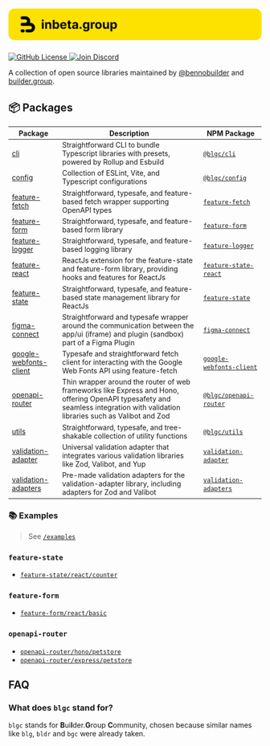 <h1 align="center">
    <img src="./.github/assets/banner.svg" alt="builder.group (blgc) banner">
</h1>

<p align="left">
    <a href="https://github.com/builder-group/monorepo/blob/develop/LICENSE">
        <img src="https://img.shields.io/github/license/builder-group/monorepo.svg?label=license&style=flat&colorA=293140&colorB=FDE200" alt="GitHub License"/>
    </a>
    <a href="https://discord.gg/w4xE3bSjhQ">
        <img src="https://img.shields.io/discord/795291052897992724.svg?label=&logo=discord&logoColor=000000&color=293140&labelColor=FDE200" alt="Join Discord"/>
    </a>
</p>

A collection of open source libraries maintained by [@bennobuilder](https://github.com/bennobuilder) and [builder.group](https://builder.group).

## 📦 Packages

| Package                                                                                                          | Description                                                                                                                                                                    | NPM Package                                                                      |
| ---------------------------------------------------------------------------------------------------------------- | ------------------------------------------------------------------------------------------------------------------------------------------------------------------------------ | -------------------------------------------------------------------------------- |
| [cli](https://github.com/builder-group/monorepo/blob/develop/packages/cli)                                       | Straightforward CLI to bundle Typescript libraries with presets, powered by Rollup and Esbuild                                                                                 | [`@blgc/cli`](https://www.npmjs.com/package/@blgc/cli)                           |
| [config](https://github.com/builder-group/monorepo/blob/develop/packages/cli)                                    | Collection of ESLint, Vite, and Typescript configurations                                                                                                                      | [`@blgc/config`](https://www.npmjs.com/package/@blgc/config)                     |
| [feature-fetch](https://github.com/builder-group/monorepo/blob/develop/packages/feature-fetch)                   | Straightforward, typesafe, and feature-based fetch wrapper supporting OpenAPI types                                                                                            | [`feature-fetch`](https://www.npmjs.com/package/feature-fetch)                   |
| [feature-form](https://github.com/builder-group/monorepo/blob/develop/packages/feature-form)                     | Straightforward, typesafe, and feature-based form library                                                                                                                      | [`feature-form`](https://www.npmjs.com/package/feature-form)                     |
| [feature-logger](https://github.com/builder-group/monorepo/blob/develop/packages/feature-logger)                 | Straightforward, typesafe, and feature-based logging library                                                                                                                   | [`feature-logger`](https://www.npmjs.com/package/feature-logger)                 |
| [feature-react](https://github.com/builder-group/monorepo/blob/develop/packages/feature-react)                   | ReactJs extension for the feature-state and feature-form library, providing hooks and features for ReactJs                                                                     | [`feature-state-react`](https://www.npmjs.com/package/feature-state-react)       |
| [feature-state](https://github.com/builder-group/monorepo/blob/develop/packages/feature-state)                   | Straightforward, typesafe, and feature-based state management library for ReactJs                                                                                              | [`feature-state`](https://www.npmjs.com/package/feature-state)                   |
| [figma-connect](https://github.com/builder-group/monorepo/blob/develop/packages/figma-connect)                   | Straightforward and typesafe wrapper around the communication between the app/ui (iframe) and plugin (sandbox) part of a Figma Plugin                                          | [`figma-connect`](https://www.npmjs.com/package/figma-connect)                   |
| [google-webfonts-client](https://github.com/builder-group/monorepo/blob/develop/packages/google-webfonts-client) | Typesafe and straightforward fetch client for interacting with the Google Web Fonts API using feature-fetch                                                                    | [`google-webfonts-client`](https://www.npmjs.com/package/google-webfonts-client) |
| [openapi-router](https://github.com/builder-group/monorepo/blob/develop/packages/openapi-router)                 | Thin wrapper around the router of web frameworks like Express and Hono, offering OpenAPI typesafety and seamless integration with validation libraries such as Valibot and Zod | [`@blgc/openapi-router`](https://www.npmjs.com/package/@blgc/openapi-router)     |
| [utils](https://github.com/builder-group/monorepo/blob/develop/packages/utils)                                   | Straightforward, typesafe, and tree-shakable collection of utility functions                                                                                                   | [`@blgc/utils`](https://www.npmjs.com/package/@blgc/utils)                       |
| [validation-adapter](https://github.com/builder-group/monorepo/blob/develop/packages/validation-adapter)         | Universal validation adapter that integrates various validation libraries like Zod, Valibot, and Yup                                                                           | [`validation-adapter`](https://www.npmjs.com/package/validation-adapter)         |
| [validation-adapters](https://github.com/builder-group/monorepo/blob/develop/packages/validation-adapters)       | Pre-made validation adapters for the validation-adapter library, including adapters for Zod and Valibot                                                                        | [`validation-adapters`](https://www.npmjs.com/package/validation-adapters)       |

### 📚 Examples

> See [`/examples`](https://github.com/builder-group/monorepo/tree/develop/examples)

### `feature-state`

- [`feature-state/react/counter`](https://github.com/builder-group/monorepo/tree/develop/examples/feature-state/react/counter)

### `feature-form`

- [`feature-form/react/basic`](https://github.com/builder-group/monorepo/tree/develop/examples/feature-form/react/basic)

### `openapi-router`

- [`openapi-router/hono/petstore`](https://github.com/builder-group/monorepo/tree/develop/examples/openapi-router/hono/petstore)
- [`openapi-router/express/petstore`](https://github.com/builder-group/monorepo/tree/develop/examples/openapi-router/express/petstore)

## FAQ

### What does `blgc` stand for?

`blgc` stands for **B**ui**l**der.**G**roup **C**ommunity, chosen because similar names like `blg`, `bldr` and `bgc` were already taken.
